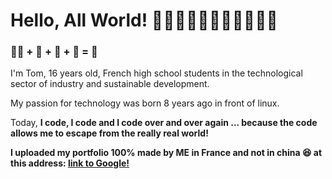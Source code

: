 # **Hello, All World!** 👋👋🏻👋🏼👋🏽👋🏾👋🏿

### 🧑‍💻 + 🥖 + 💭 + 🎵 = 🎉

I'm Tom, 16 years old, French high school students in the technological sector of industry and sustainable development. 

My passion for technology was born 8 years ago in front of linux.

Today, **I code, I code and I code over and over again ... because the code allows me to escape from the really real world!**

**I uploaded my portfolio 100% made by ME in France and not in china 😆 at this address: [link to Google!](http://tom.dev)**
